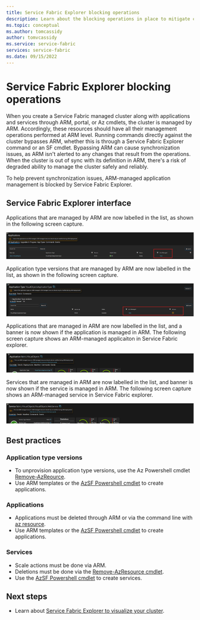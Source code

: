 ```yaml
---
title: Service Fabric Explorer blocking operations
description: Learn about the blocking operations in place to mitigate cluster desynchronization issues.
ms.topic: conceptual
ms.author: tomcassidy
author: tomvcassidy
ms.service: service-fabric
services: service-fabric
ms.date: 09/15/2022
---
```


# Service Fabric Explorer blocking operations

When you create a Service Fabric managed cluster along with applications and services through ARM, portal, or Az cmdlets, the cluster is managed by ARM. Accordingly, these resources should have all their management operations performed at ARM level. Running commands directly against the cluster bypasses ARM, whether this is through a Service Fabric Explorer command or an SF cmdlet. Bypassing ARM can cause synchronization issues, as ARM isn't alerted to any changes that result from the operations. When the cluster is out of sync with its definition in ARM, there's a risk of degraded ability to manage the cluster safely and reliably.

To help prevent synchronization issues, ARM-managed application management is blocked by Service Fabric Explorer.

## Service Fabric Explorer interface

Applications that are managed by ARM are now labelled in the list, as shown in the following screen capture.

   ![Screenshot of an ARM-managed application listed in Service Fabric Explorer, PNG.](./media/managed-cluster-service-fabric-explorer-blocking-operations/service-fabric-explorer.png)

Application type versions that are managed by ARM are now labelled in the list, as shown in the following screen capture.

   ![Screenshot of an ARM-managed application type version listed in Service Fabric Explorer, PNG.](./media/managed-cluster-service-fabric-explorer-blocking-operations/application-type-page.png)

Applications that are managed in ARM are now labelled in the list, and a banner is now shown if the application is managed in ARM. The following screen capture shows an ARM-managed applicaiton in Service Fabric explorer.

   ![Screenshot of an ARM-managed application listed in Service Fabric Explorer, PNG.](./media/managed-cluster-service-fabric-explorer-blocking-operations/application-page.png)

Services that are managed in ARM are now labelled in the list, and banner is now shown if the service is managed in ARM. The following screen capture shows an ARM-managed service in Service Fabric explorer.

   ![Screenshot of an ARM-managed application listed in Service Fabric Explorer, PNG.](./media/managed-cluster-service-fabric-explorer-blocking-operations/service-page.png)

## Best practices

### Application type versions

* To unprovision application type versions, use the Az Powershell cmdlet [Remove-AzReource](/powershell/module/az.resources/remove-azresource).
* Use ARM templates or the [AzSF Powershell cmdlet](/powershell/module/az.servicefabric/new-azservicefabricmanagedclusterapplication) to create applications.

### Applications

* Applications must be deleted through ARM or via the command line with [az resource](/cli/azure/resource?view=azure-cli-latest#az-resource-delete).
* Use ARM templates or the [AzSF Powershell cmdlet](/powershell/module/az.servicefabric/new-azservicefabricmanagedclusterapplication) to create applications.

### Services

* Scale actions must be done via ARM.
* Deletions must be done via the [Remove-AzResource cmdlet](/powershell/module/az.resources/remove-azresource).
* Use the [AzSF Powershell cmdlet](/powershell/module/az.servicefabric/new-azservicefabricservice) to create services.

## Next steps

* Learn about [Service Fabric Explorer to visualize your cluster](service-fabric-visualizing-your-cluster.md).
